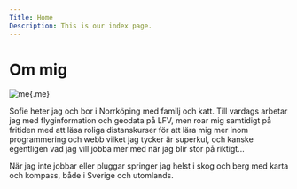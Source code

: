 ```yaml
---
Title: Home
Description: This is our index page.
---
```


Om mig
==========================


![me](%assets_url%/img/jag.jpeg){.me}


Sofie heter jag och bor i Norrköping med familj och katt. Till vardags arbetar jag med flyginformation och geodata på LFV, men roar mig samtidigt på fritiden med att läsa roliga distanskurser för att lära mig mer inom programmering och webb vilket jag tycker är superkul, och kanske egentligen vad jag vill jobba mer med när jag blir stor på riktigt...


När jag inte jobbar eller pluggar springer jag helst i skog och berg med karta och kompass, både i Sverige och utomlands.

